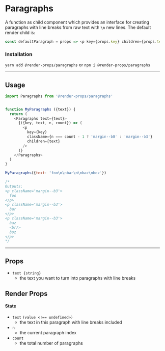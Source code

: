 # Paragraphs
A function as child component which provides an interface for creating
paragraphs with line breaks from raw text with `\n` new lines. The default
render child is:
```js
const defaultParagraph = props => <p key={props.key} children={props.text}/>
```


### Installation
```yarn add @render-props/paragraphs``` or ```npm i @render-props/paragraphs```

____


## Usage
```js
import Paragraphs from '@render-props/paragraphs'


function MyParagraphs ({text}) {
  return (
    <Paragraphs text={text}>
      {({key, text, n, count}) => (
        <p
          key={key}
          className={n === count - 1 ? 'margin--b0' : 'margin--b3'}
          children={text}
        />
      )}
    </Paragraphs>
  )
}

MyParagraphs({text: 'foo\n\nbar\n\nbaz\nboz'})

/*
Outputs:
<p className='margin--b3'>
  foo
</p>
<p className='margin--b3'>
  bar
</p>
<p className='margin--b3'>
  baz
  <br/>
  boz
</p>
*/
```

____


## Props
- `text {string}`
  - the text you want to turn into paragraphs with line breaks

## Render Props

#### State
- `text` `(value <!== undefined>)`
  - the text in this paragraph with line breaks included
- `n`
  - the current paragraph index
- `count`
  - the total number of paragraphs
